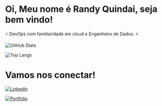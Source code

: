 # Oi, Meu nome é Randy Quindai, seja bem vindo!
<p>
⚡ DevOps com familiaridade em cloud e Engenheiro de Dados. ⚡
</p>


  ![GitHub Stats](https://github-readme-stats.vercel.app/api?username=quindai&theme=transparent&bg_color=000&border_color=30A3DC&show_icons=true&icon_color=30A3DC&title_color=E94D5F&text_color=FFF)


![Top Langs](https://github-readme-stats-git-masterrstaa-rickstaa.vercel.app/api/top-langs/?username=quindai&bg_color=000&border_color=30A3DC&title_color=E94D5F&text_color=FFF)
##

# Vamos nos conectar!
[![LinkedIn](https://img.shields.io/badge/LinkedIn-0077B5?style=for-the-badge&logo=linkedin&logoColor=white)](https://www.linkedin.com/in/randyquindai/)

[![Portfolio](https://img.shields.io/badge/Portfolio-FF5722?style=for-the-badge&logo=todoist&logoColor=white)](https://quindai.github.io)